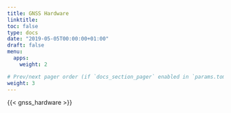 ```yaml
--- 
title: GNSS Hardware
linktitle:
toc: false
type: docs
date: "2019-05-05T00:00:00+01:00"
draft: false
menu:
  apps: 
    weight: 2

# Prev/next pager order (if `docs_section_pager` enabled in `params.toml`)
weight: 3
--- 
```



{{< gnss_hardware >}}
## 